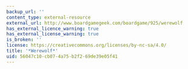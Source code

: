 ```yaml
---
backup_url: ''
content_type: external-resource
external_url: http://www.boardgamegeek.com/boardgame/925/werewolf
has_external_licence_warning: true
has_external_license_warning: true
is_broken: ''
license: https://creativecommons.org/licenses/by-nc-sa/4.0/
title: '*Werewolf*'
uid: 56047c10-cb07-4a75-b2f2-69de39e05f41
---
```


